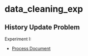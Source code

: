 # data_cleaning_exp
<!-- 1. Data Profiling for Systematically Evaluate Data Quality
2. Transparent Data Cleaning
3. Reusable Data Cleaning Framework -->

## History Update Problem
Experiment I:
- [Process Document](history_update_problem/openrefine_recipes_gen.md)
